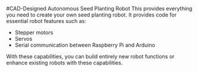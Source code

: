 
#CAD-Designed Autonomous Seed Planting Robot
This provides everything you need to create your own seed planting robot. It provides code for essential robot features such as:
- Stepper motors
- Servos
- Serial communication between Raspberry Pi and Arduino

With these capabilities, you can build entirely new robot functions or enhance existing robots with these capabilities.
